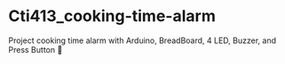 # Cti413_cooking-time-alarm
Project cooking time alarm with Arduino, BreadBoard, 4 LED, Buzzer, and Press Button 🤖
